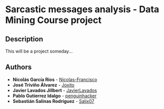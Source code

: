 # Sarcastic messages analysis - Data Mining Course project
## Description

This will be a project someday...

## Authors
- **Nicolás García Ríos** - [Nicolas-Francisco](https://github.com/Nicolas-Francisco)
- **José Triviño Álvarez** - [Joxito](https://github.com/Joxito)
- **Javier Lavados Jillbert** - [JavierLavados](https://github.com/JavierLavados)
- **Pablo Gutierrez Idalgo** - [penguinhacker](https://github.com/penguinhacker)
- **Sebastián Salinas Rodríguez** - [Salix07](https://github.com/Salix07)
